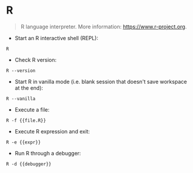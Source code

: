 # R

> R language interpreter.
> More information: <https://www.r-project.org>.

- Start an R interactive shell (REPL):

`R`

- Check R version:

`R --version`

- Start R in vanilla mode (i.e. blank session that doesn't save workspace at the end):

`R --vanilla`

- Execute a file:

`R -f {{file.R}}`

- Execute R expression and exit:

`R -e {{expr}}`

- Run R through a debugger:

`R -d {{debugger}}`
